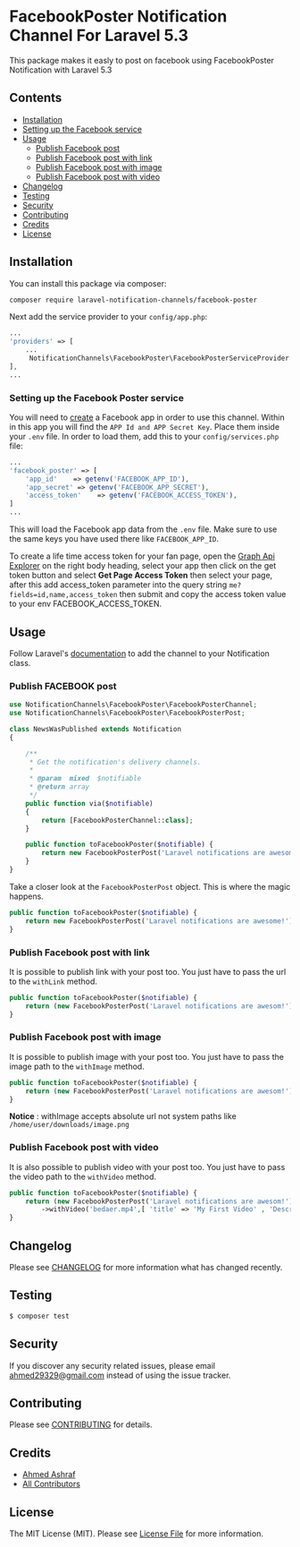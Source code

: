 # FacebookPoster Notification Channel For Laravel 5.3

This package makes it easly to post on facebook using FacebookPoster Notification with Laravel 5.3

## Contents

- [Installation](#installation)
- [Setting up the Facebook service](#setting-up-the-facebook-service)
- [Usage](#usage)
	- [Publish Facebook post](#publish-facebook-post)
	- [Publish Facebook post with link](#publish-facebook-post-with-link)
	- [Publish Facebook post with image](#publish-facebook-post-with-image)
	- [Publish Facebook post with video](#publish-facebook-post-with-video)
- [Changelog](#changelog)
- [Testing](#testing)
- [Security](#security)
- [Contributing](#contributing)
- [Credits](#credits)
- [License](#license)


## Installation

You can install this package via composer:

``` bash
composer require laravel-notification-channels/facebook-poster
```

Next add the service provider to your `config/app.php`:

```php
...
'providers' => [
	...
	 NotificationChannels\FacebookPoster\FacebookPosterServiceProvider::class,
],
...
```

### Setting up the Facebook Poster service

You will need to [create](https://developers.facebook.com/apps/) a Facebook app in order to use this channel. Within in this app you will find the `APP Id and APP Secret Key`. Place them inside your `.env` file. In order to load them, add this to your `config/services.php` file:

```php
...
'facebook_poster' => [
	'app_id'    => getenv('FACEBOOK_APP_ID'),
	'app_secret' => getenv('FACEBOOK_APP_SECRET'),
	'access_token'    => getenv('FACEBOOK_ACCESS_TOKEN'),
]
...
```


This will load the Facebook app data from the `.env` file. Make sure to use the same keys you have used there like `FACEBOOK_APP_ID`.

To create a life time access token for your fan page, open the [Graph Api Explorer](https://developers.facebook.com/tools/explorer/) on the right body heading, select your app then click on the get token button and select **Get Page Access Token** then select your page, after this add access_token parameter into the query string ```me?fields=id,name,access_token``` then submit and copy the access token value to your env FACEBOOK_ACCESS_TOKEN.



## Usage

Follow Laravel's [documentation](https://laravel.com/docs/master/notifications) to add the channel to your Notification class.

### Publish FACEBOOK post

```php
use NotificationChannels\FacebookPoster\FacebookPosterChannel;
use NotificationChannels\FacebookPoster\FacebookPosterPost;

class NewsWasPublished extends Notification
{

    /**
     * Get the notification's delivery channels.
     *
     * @param  mixed  $notifiable
     * @return array
     */
    public function via($notifiable)
    {
        return [FacebookPosterChannel::class];
    }

    public function toFacebookPoster($notifiable) {
        return new FacebookPosterPost('Laravel notifications are awesome!');
    }
}
```

Take a closer look at the `FacebookPosterPost` object. This is where the magic happens.

````php
public function toFacebookPoster($notifiable) {
    return new FacebookPosterPost('Laravel notifications are awesome!');
}
````

### Publish Facebook post with link
It is possible to publish link with your post too. You just have to pass the url to the ``` withLink ``` method.
````php
public function toFacebookPoster($notifiable) {
    return (new FacebookPosterPost('Laravel notifications are awesom!'))->withLink('https://laravel.com');
}
````

### Publish Facebook post with image
It is possible to publish image with your post too. You just have to pass the image path to the ``` withImage ``` method.
````php
public function toFacebookPoster($notifiable) {
    return (new FacebookPosterPost('Laravel notifications are awesom!'))->withImage('tayee.png');
}
````

**Notice** : withImage accepts absolute url not system paths like ``` /home/user/downloads/image.png ```



### Publish Facebook post with video
It is also possible to publish video with your post too. You just have to pass the video path to the ``` withVideo ``` method.
````php
public function toFacebookPoster($notifiable) {
    return (new FacebookPosterPost('Laravel notifications are awesom!'))
    	->withVideo('bedaer.mp4',[ 'title' => 'My First Video' , 'Description' => 'published by FacebookPoster.' ]);
}
````


## Changelog

Please see [CHANGELOG](CHANGELOG.md) for more information what has changed recently.

## Testing

``` bash
$ composer test
```

## Security

If you discover any security related issues, please email ahmed29329@gmail.com instead of using the issue tracker.

## Contributing

Please see [CONTRIBUTING](CONTRIBUTING.md) for details.

## Credits

- [Ahmed Ashraf](https://github.com/ahmedash95)
- [All Contributors](../../contributors)

## License

The MIT License (MIT). Please see [License File](LICENSE.md) for more information.
